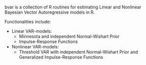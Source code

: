 bvar is a collection of R routines for estimating Linear and Nonlinear Bayesian Vector Autoregressive models in R.

Functionalities include:

* Linear VAR-models:
    * Minnesota and independent Normal-Wishart Prior
    * Impulse-Response Functions
* Nonlinear VAR-models:
    * Threshold VAR with independent Normal-Wishart Prior and Generalized Impulse-Response Functions
